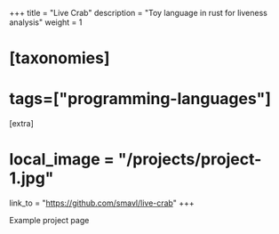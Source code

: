 +++
title = "Live Crab"
description = "Toy language in rust for liveness analysis"
weight = 1

# [taxonomies]
# tags=["programming-languages"]

[extra]
# local_image = "/projects/project-1.jpg"
link_to = "https://github.com/smavl/live-crab"
+++

Example project page
